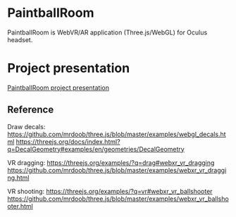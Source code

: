 # PaintballRoom

PaintballRoom is WebVR/AR application (Three.js/WebGL) for Oculus headset. 

# Project presentation 
[PaintballRoom project presentation](https://docs.google.com/presentation/d/1HeU1b7NFOJsscUXbrwW66vaacomgky-13RR4VP_N6uA/edit#slide=id.p)

## Reference
Draw decals:
https://github.com/mrdoob/three.js/blob/master/examples/webgl_decals.html
https://threejs.org/docs/index.html?q=DecalGeometry#examples/en/geometries/DecalGeometry

VR dragging:
https://threejs.org/examples/?q=drag#webxr_vr_dragging
https://github.com/mrdoob/three.js/blob/master/examples/webxr_vr_dragging.html

VR shooting:
https://threejs.org/examples/?q=vr#webxr_vr_ballshooter
https://github.com/mrdoob/three.js/blob/master/examples/webxr_vr_ballshooter.html
